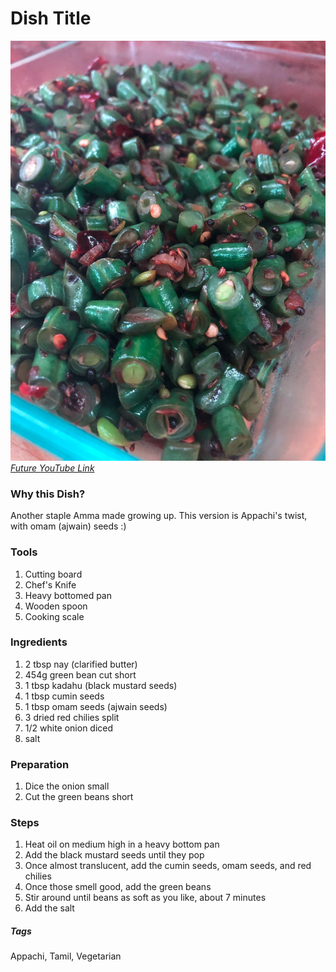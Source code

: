 # Dish Title
![Images](../images/green-bean-bonechi-varai.jpg)
[*Future YouTube Link*]()

### Why this Dish?
Another staple Amma made growing up. This version is Appachi's twist, with omam (ajwain) seeds :)

### Tools
1. Cutting board
1. Chef's Knife
1. Heavy bottomed pan
1. Wooden spoon
1. Cooking scale

### Ingredients
1. 2 tbsp nay (clarified butter)
1. 454g green bean cut short
1. 1 tbsp kadahu (black mustard seeds)
1. 1 tbsp cumin seeds
1. 1 tbsp omam seeds (ajwain seeds)
1. 3 dried red chilies split
1. 1/2 white onion diced
1. salt

### Preparation
1. Dice the onion small
1. Cut the green beans short

### Steps
1. Heat oil on medium high in a heavy bottom pan
1. Add the black mustard seeds until they pop
1. Once almost translucent, add the cumin seeds, omam seeds, and red chilies
1. Once those smell good, add the green beans
1. Stir around until beans as soft as you like, about 7 minutes
1. Add the salt

##### Tags
Appachi, Tamil, Vegetarian